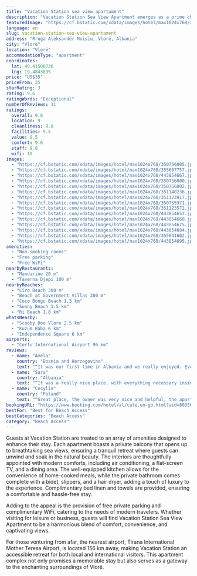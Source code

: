 ```yaml
---
title: "Vacation Station sea view apartament"
description: "Vacation Station Sea View Apartment emerges as a prime choice for travelers seeking a serene getaway in Vlorë, positioned merely 300 meters from the pristine Liro Beach and within easy reach of other local attractions such as the Beach at Government Villas and Coco Bongo Beach."
featuredImage: "https://cf.bstatic.com/xdata/images/hotel/max1024x768/350756005.jpg?k=1b31c3a1206535e18a14ac572a2f55c3b2a31d478e9454356b932b62d3be6647&o=&hp=1"
language: en
slug: vacation-station-sea-view-apartament
address: "Rruga Aleksandër Moisiu, Vlorë, Albania"
city: "Vlorë"
location: "Vlorë"
accommodationType: "apartment"
coordinates:
  lat: 40.41500736
  lng: 19.4843835
price: "US$35"
priceFrom: 35
starRating: 3
rating: 9.6
ratingWords: "Exceptional"
numberOfReviews: 31
ratings:
  overall: 9.6
  location: 9
  cleanliness: 9.8
  facilities: 9.5
  value: 9.5
  comfort: 9.6
  staff: 9.8
  wifi: 10
images:
  - "https://cf.bstatic.com/xdata/images/hotel/max1024x768/350756005.jpg?k=1b31c3a1206535e18a14ac572a2f55c3b2a31d478e9454356b932b62d3be6647&o=&hp=1"
  - "https://cf.bstatic.com/xdata/images/hotel/max1024x768/355607757.jpg?k=bba4287a77463edceaf15dc15aceb1e17279ebe4bbdf31a4da4cc507e519ab9b&o=&hp=1"
  - "https://cf.bstatic.com/xdata/images/hotel/max1024x768/443854667.jpg?k=fafe69980e4744be5a543eb68325142b30a1efe913c461b53fd55e94c9fc77a1&o=&hp=1"
  - "https://cf.bstatic.com/xdata/images/hotel/max1024x768/350756000.jpg?k=6f5d452d144f1c7b922845b4a32b78868b82a6c8ec3ee394d46e820ec921767d&o=&hp=1"
  - "https://cf.bstatic.com/xdata/images/hotel/max1024x768/350756002.jpg?k=16eb944a1d3ff47c0e413bcf1d924d530be02871b44e59921e14b5a3e0c6a0d0&o=&hp=1"
  - "https://cf.bstatic.com/xdata/images/hotel/max1024x768/351140236.jpg?k=a0ed9cc7c30abe876c0d69792af8013b51bb077a90e090ef785a471c0d2bea25&o=&hp=1"
  - "https://cf.bstatic.com/xdata/images/hotel/max1024x768/351123917.jpg?k=991a10ded8d97c1fe7c87e48a01f055c5f887b692644b91c17a3aec7cc493e3c&o=&hp=1"
  - "https://cf.bstatic.com/xdata/images/hotel/max1024x768/350755971.jpg?k=69598882fe1bfaa597cf9f203ba1f02133589c842947e3ba3279f83001d6661b&o=&hp=1"
  - "https://cf.bstatic.com/xdata/images/hotel/max1024x768/351123572.jpg?k=84decabe37faca826fc814b9f5609bc19a4aff097ef7b66481bbe9df590b148c&o=&hp=1"
  - "https://cf.bstatic.com/xdata/images/hotel/max1024x768/443854657.jpg?k=bb1f95aa92ee32d42bf0d636b7e430f4553679f022e5d01f503fdf38a70ddab6&o=&hp=1"
  - "https://cf.bstatic.com/xdata/images/hotel/max1024x768/443854660.jpg?k=32055a2ef3fc6dd617bd5ac2d4962b5af14eaf7cf1fc88b60fe5d4c8586ef1b0&o=&hp=1"
  - "https://cf.bstatic.com/xdata/images/hotel/max1024x768/443854675.jpg?k=6f9635e38cc1bbf0dd6f5a20db2670686271cb8692bc7d38ab5f068a2725beb3&o=&hp=1"
  - "https://cf.bstatic.com/xdata/images/hotel/max1024x768/443854684.jpg?k=6eae8dd80a3079671af9516b9022c8190aa866f2fa2c05f9751c81334a441ba0&o=&hp=1"
  - "https://cf.bstatic.com/xdata/images/hotel/max1024x768/355641602.jpg?k=e30805ae7d7968d23630bebc35d4d7107fbf26fe1326d3485aa926f261876fda&o=&hp=1"
  - "https://cf.bstatic.com/xdata/images/hotel/max1024x768/443854695.jpg?k=14437a91099f879d911558c3b88bf055288182c5fa2023f4489cba498b3791ff&o=&hp=1"
amenities:
  - "Non-smoking rooms"
  - "Free parking"
  - "Free WiFi"
nearbyRestaurants:
  - "Mandarine 20 m"
  - "Taverna Djepi 100 m"
nearbyBeaches:
  - "Liro Beach 300 m"
  - "Beach at Government Villas 300 m"
  - "Coco Bongo Beach 1.3 km"
  - "Sunny Beach 1.5 km"
  - "Ri Beach 1.8 km"
whatsNearby:
  - "Scooby Doo Vlore 2.5 km"
  - "Kuzum Baba 6 km"
  - "Independence Square 6 km"
airports:
  - "Corfu International Airport 96 km"
reviews:
  - name: "Amela"
    country: "Bosnia and Herzegovina"
    text: "“It was our first time in Albania and we really enjoyed. Everything was like as on pictures, the location is perfect with beautiful view, many entertainments nearly, the beaches also, the owner helped us a lot. We will definitely come back.”"
  - name: "Sara"
    country: "Albania"
    text: "“It was a really nice place, with everything necessary inside and more. It was also really comfortable and clean . Would totally recommend!”"
  - name: "Cecylia"
    country: "Poland"
    text: "“Great place, the owner was very nice and helpful, the apartment was well-kept, nice surroundings, close to restaurants”"
bookingURL: "https://www.booking.com/hotel/al/cale.en-gb.html?aid=8035640"
bestFor: "Best for Beach Access"
bestCategories: "Beach Access"
category: "Beach Access"
---
```


Guests at Vacation Station are treated to an array of amenities designed to enhance their stay. Each apartment boasts a private balcony that opens up to breathtaking sea views, ensuring a tranquil retreat where guests can unwind and soak in the natural beauty. The interiors are thoughtfully appointed with modern comforts, including air conditioning, a flat-screen TV, and a dining area. The well-equipped kitchen allows for the convenience of home-cooked meals, while the private bathroom comes complete with a bidet, slippers, and a hair dryer, adding a touch of luxury to the experience. Complimentary bed linen and towels are provided, ensuring a comfortable and hassle-free stay.

Adding to the appeal is the provision of free private parking and complimentary WiFi, catering to the needs of modern travelers. Whether visiting for leisure or business, guests will find Vacation Station Sea View Apartment to be a harmonious blend of comfort, convenience, and captivating views.

For those venturing from afar, the nearest airport, Tirana International Mother Teresa Airport, is located 156 km away, making Vacation Station an accessible retreat for both local and international visitors. This apartment complex not only promises a memorable stay but also serves as a gateway to the enchanting surroundings of Vlorë.
